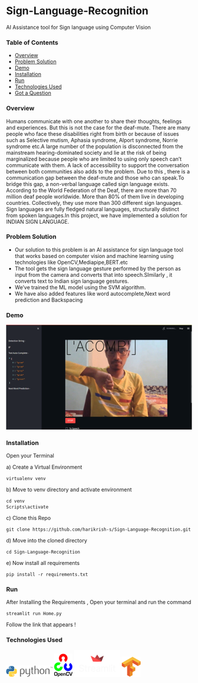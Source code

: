 # Sign-Language-Recognition
AI Assistance tool for Sign language using Computer Vision
### Table of Contents  
- [Overview](#Overview)  
- [Problem Solution](#Problem%Solution) 
- [Demo](#Demo) 
- [Installation](#Installation) 
- [Run](#Run) 
- [Technologies Used](#Technologies%Used) 
- [Got a Question](#Got%a%Question%?) 



### Overview
Humans communicate with one another to share their thoughts, feelings and experiences. But this is not the case for the deaf-mute. There are many people who face these disabilities right from birth or because of issues such as Selective mutism, Aphasia syndrome, Alport syndrome, Norrie syndrome etc.A large number of the population is disconnected from the mainstream hearing-dominated society and lie at the risk of being marginalized because people who are limited to using only speech can’t communicate with them. A lack of accessibility to support the conversation between both communities also adds to the problem. Due to this , there is a communication gap between the deaf-mute and those who can speak.To bridge this gap, a non-verbal language called sign language exists. According to the World Federation of the Deaf, there are more than 70 million deaf people worldwide. More than 80% of them live in developing countries. Collectively, they use more than 300 different sign languages. Sign languages are fully fledged natural languages, structurally distinct from spoken languages.In this project, we have implemented a solution for INDIAN SIGN LANGUAGE.


### Problem Solution
- Our solution to this problem is an AI assistance for sign language tool that works based on computer vision and machine learning using technologies like OpenCV,Mediapipe,BERT.etc
- The tool gets the sign language gesture performed by the person as input from the camera and converts that into speech.SImilarly , it converts text to Indian sign language gestures.
- We’ve trained the ML model using the SVM algorithm.
- We have also added features like word autocomplete,Next word prediction and Backspacing

### Demo
![](https://github.com/harikrish-s/Sign-Language-Recognition/blob/main/demo/demo-pic.png)

### Installation

Open your Terminal

a) Create a Virtual Environment
```
virtualenv venv
```
b) Move to venv directory and activate environment
```
cd venv
Scripts\activate
```
c) Clone this Repo
```
git clone https://github.com/harikrish-s/Sign-Language-Recognition.git
```
d) Move into the cloned directory
```
cd Sign-Language-Recognition
```
e) Now install all requirements
```
pip install -r requirements.txt
```
### Run

After Installing the Requirements , Open your terminal and run the command
```
streamlit run Home.py
```
Follow the link that appears !

### Technologies Used


<img src="https://github.com/harikrish-s/Sign-Language-Recognition/blob/main/demo/py-logo.png" width=25% height=25%> <img src="https://github.com/harikrish-s/Sign-Language-Recognition/blob/main/demo/openCV-logo.png" width=10% height=10%> <img src="https://github.com/harikrish-s/Sign-Language-Recognition/blob/main/demo/st-logo.png" width=25% height=25%> <img src="https://github.com/harikrish-s/Sign-Language-Recognition/blob/main/demo/tf-logo.png" width=10% height=10%>

